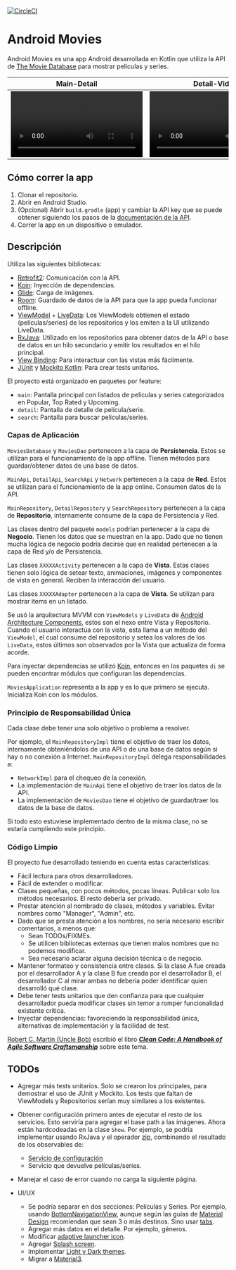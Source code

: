 [![CircleCI](https://dl.circleci.com/status-badge/img/gh/fernandospr/android-movies/tree/master.svg?style=shield)](https://dl.circleci.com/status-badge/redirect/gh/fernandospr/android-movies/tree/master)

# Android Movies
Android Movies es una app Android desarrollada en Kotlin que utiliza la API de [The Movie Database](https://developers.themoviedb.org/3) para mostrar películas y series.

Main-Detail | Detail-Video | Search
:-: | :-: | :-:
<video src='https://user-images.githubusercontent.com/4404680/210565617-18a46b34-ba01-45b1-99e0-5cdba39cf14f.mp4' /> | <video src='https://user-images.githubusercontent.com/4404680/210566843-a6fc7617-ec5e-4002-abad-3f850f7fe623.mp4' /> | <video src='https://user-images.githubusercontent.com/4404680/210567484-cd59ca5f-3fa6-41c6-9e84-dc49d6e06f20.mp4' />

## Cómo correr la app
1. Clonar el repositorio.
2. Abrir en Android Studio.
3. (Opcional) Abrir `build.gradle` (app) y cambiar la API key que se puede obtener siguiendo los pasos de la [documentación de la API](https://developers.themoviedb.org/3/getting-started/introduction).
4. Correr la app en un dispositivo o emulador.

## Descripción
Utiliza las siguientes bibliotecas: 

* [Retrofit2](https://github.com/square/retrofit): Comunicación con la API.
* [Koin](https://github.com/InsertKoinIO/koin): Inyección de dependencias.
* [Glide](https://github.com/bumptech/glide): Carga de imágenes.
* [Room](https://developer.android.com/jetpack/androidx/releases/room): Guardado de datos de la API para que la app pueda funcionar offline.
* [ViewModel](https://developer.android.com/topic/libraries/architecture/viewmodel) + [LiveData](https://developer.android.com/topic/libraries/architecture/livedata): Los ViewModels obtienen el estado (películas/series) de los repositorios y los emiten a la UI utilizando LiveData.
* [RxJava](https://github.com/ReactiveX/RxJava): Utilizado en los repositorios para obtener datos de la API o base de datos en un hilo secundario y emitir los resultados en el hilo principal.
* [View Binding](https://developer.android.com/topic/libraries/view-binding): Para interactuar con las vistas más fácilmente.
* [JUnit](https://junit.org/junit4/) y [Mockito Kotlin](https://github.com/mockito/mockito-kotlin): Para crear tests unitarios.

El proyecto está organizado en paquetes por feature:
* `main`: Pantalla principal con listados de películas y series categorizados en Popular, Top Rated y Upcoming.
* `detail`: Pantalla de detalle de película/serie.
* `search`: Pantalla para buscar películas/series.

### Capas de Aplicación
`MoviesDatabase` y `MoviesDao` pertenecen a la capa de **Persistencia**. Estos se utilizan para el funcionamiento de la app offline. Tienen métodos para guardar/obtener datos de una base de datos.

`MainApi`, `DetailApi`, `SearchApi` y `Network` pertenecen a la capa de **Red**. Estos se utilizan para el funcionamiento de la app online. Consumen datos de la API.

`MainRepository`, `DetailRepository` y `SearchRepository` pertenecen a la capa de **Repositorio**, internamente consume de la capa de Persistencia y Red.

Las clases dentro del paquete `models` podrían pertenecer a la capa de **Negocio**. Tienen los datos que se muestran en la app. Dado que no tienen mucha lógica de negocio podría decirse que en realidad pertenecen a la capa de Red y/o de Persistencia.

Las clases `XXXXXActivity` pertenecen a la capa de **Vista**. Estas clases tienen solo lógica de setear texto, animaciones, imágenes y componentes de vista en general. Reciben la interacción del usuario.

Las clases `XXXXXAdapter` pertenecen a la capa de **Vista**. Se utilizan para mostrar items en un listado.

Se usó la arquitectura MVVM con `ViewModels` y `LiveData` de [Android Architecture Components](https://developer.android.com/topic/libraries/architecture), estos son el nexo entre Vista y Repositorio. Cuando el usuario interactúa con la vista, esta llama a un método del `ViewModel`, el cual consume del repositorio y setea los valores de los `LiveData`, estos últimos son observados por la Vista que actualiza de forma acorde.

Para inyectar dependencias se utilizó [Koin](https://insert-koin.io/), entonces en los paquetes `di` se pueden encontrar módulos que configuran las dependencias.

`MoviesApplication` representa a la app y es lo que primero se ejecuta. Inicializa Koin con los módulos.

### Principio de Responsabilidad Única
Cada clase debe tener una solo objetivo o problema a resolver. 

Por ejemplo, el `MainRepositoryImpl` tiene el objetivo de traer los datos, internamente obteniéndolos de una API o de una base de datos según si hay o no conexión a Internet. `MainRepositoryImpl` delega responsabilidades a:

* `NetworkImpl` para el chequeo de la conexión.
* La implementación de `MainApi` tiene el objetivo de traer los datos de la API.
* La implementación de `MoviesDao` tiene el objetivo de guardar/traer los datos de la base de datos.

Si todo esto estuviese implementado dentro de la misma clase, no se estaría cumpliendo este principio.

### Código Limpio
El proyecto fue desarrollado teniendo en cuenta estas características:

* Fácil lectura para otros desarrolladores.
* Fácil de extender o modificar.
* Clases pequeñas, con pocos métodos, pocas líneas. Publicar solo los métodos necesarios. El resto debería ser privado.
* Prestar atención al nombrado de clases, métodos y variables. Evitar nombres como "Manager", "Admin", etc.
* Dado que se presta atención a los nombres, no sería necesario escribir comentarios, a menos que:
	* Sean TODOs/FIXMEs.
	* Se utilicen bibliotecas externas que tienen malos nombres que no podemos modificar.
	* Sea necesario aclarar alguna decisión técnica o de negocio.
* Mantener formateo y consistencia entre clases. Si la clase A fue creada por el desarrollador A y la clase B fue creada por el desarrollador B, el desarrollador C al mirar ambas no debería poder identificar quien desarrolló qué clase.
* Debe tener tests unitarios que den confianza para que cualquier desarrollador pueda modificar clases sin temor a romper funcionalidad existente crítica.
* Inyectar dependencias: favoreciendo la responsabilidad única, alternativas de implementación y la facilidad de test.

[Robert C. Martin (Uncle Bob)](https://en.wikipedia.org/wiki/Robert_C._Martin) escribió el libro [***Clean Code: A Handbook of Agile Software Craftsmanship***](https://www.amazon.com/Clean-Code-Handbook-Software-Craftsmanship-ebook/dp/B001GSTOAM) sobre este tema.

## TODOs
* Agregar más tests unitarios. Solo se crearon los principales, para demostrar el uso de JUnit y Mockito. Los tests que faltan de ViewModels y Repositorios serían muy similares a los existentes.

* Obtener configuración primero antes de ejecutar el resto de los servicios. Esto serviría para agregar el base path a las imágenes. Ahora están hardcodeadas en la clase `Show`. Por ejemplo, se podría implementar usando RxJava y el operador [zip](http://reactivex.io/documentation/operators/zip.html), combinando el resultado de los observables de:
	* [Servicio de configuración](https://developers.themoviedb.org/3/configuration/get-api-configuration)
	* Servicio que devuelve películas/series.
       
* Manejar el caso de error cuando no carga la siguiente página.

* UI/UX
    * Se podría separar en dos secciones: Películas y Series. Por ejemplo, usando [BottomNavigationView](https://developer.android.com/reference/com/google/android/material/bottomnavigation/BottomNavigationView), aunque según las guías de [Material Design](https://m2.material.io/components/bottom-navigation) recomiendan que sean 3 o más destinos. Sino usar [tabs](https://m2.material.io/components/tabs).
    * Agregar más datos en el detalle. Por ejemplo, géneros.
    * Modificar [adaptive launcher icon](https://developer.android.com/guide/practices/ui_guidelines/icon_design_adaptive).
    * Agregar [Splash screen](https://developer.android.com/develop/ui/views/launch/splash-screen).
    * Implementar [Light y Dark themes](https://developer.android.com/develop/ui/views/theming/darktheme).
    * Migrar a [Material3](https://material.io/blog/migrating-material-3).
